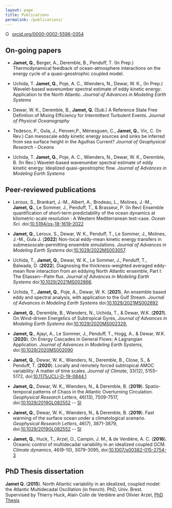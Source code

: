 ```yaml
---
layout: page
title: Publications
permalink: /publications/
---
```


<a href="https://orcid.org/0000-0002-5596-0354" target="orcid.widget" rel="noopener noreferrer" style="vertical-align:top;"><img src="https://orcid.org/sites/default/files/images/orcid_16x16.png" style="width:1em;margin-right:.5em;" alt="ORCID iD icon">orcid.org/0000-0002-5596-0354</a>


## On-going papers
 - **Jamet, Q.**, Berger, A., Deremble, B., Penduff, T. (In Prep.) Thermodynamical feedback of ocean-atmosphere interactions on the energy cycle of a quasi-geostrophic coupled model.

 - Uchida, T. **Jamet, Q.**, Poje, A. C.,  Wienders, N., Dewar, W. K., (In Prep.) Wavelet-based wavenumber spectral estimate of eddy kinetic energy: Application to the North Atlantic. *Journal of Advances in Modeling Earth Systems*

 - Dewar, W. K., Deremble, B., **Jamet, Q.** (Sub.) A Reference State Free Definition of Mixing Efficiency for Intermittent Turbulent Events. *Journal of Physical Oceanography*

 - Tedesco, P., Gula, J., Penven,P.,  Ménesguen, C., **Jamet, Q.**, Vic, C. (In Rev.) Can mesoscale eddy kinetic energy sources and sinks be inferred from sea surface height in the Agulhas Current? *Journal of Geophysical Research - Oceans*

 - Uchida, T. **Jamet, Q.**, Poje, A. C.,  Wienders, N., Dewar, W. K., Deremble, B. (In Rev.) Wavelet-based wavenumber spectral estimate of eddy kinetic energy: Idealized quasi-geostrophic flow. *Journal of Advances in Modeling Earth Systems* 


## Peer-reviewed publications
 - Leroux, S., Brankart, J.-M., Albert, A., Brodeau, L., Molines, J.-M., **Jamet, Q.**, Le Sommer, J., Penduff, T., & Brasseur, P. (In Rev) Ensemble quantification of short-term predictability of the ocean dynamics at kilometric-scale resolution : A Western Mediterranean test-case. *Ocean Sci.* doi:[10.5194/os-18-1619-2022](https://doi.org/10.5194/os-18-1619-2022)

 - **Jamet, Q.**, Leroux, S., Dewar, W. K., Penduff, T., Le Sommer, J., Molines, J.-M., Gula J. (**2022**) Non-local eddy-mean kinetic energy transfers in submesoscale-permitting ensemble simulations. *Journal of Advances in Modeling Earth Systems* doi:[10.1029/2022MS003057](https://agupubs.onlinelibrary.wiley.com/doi/10.1029/2022MS003057).

 - Uchida, T., **Jamet, Q.**, Dewar, W. K., Le Sommer, J., Penduff, T., Balwada, D. (**2022**). Diagnosing the thickness-weighted averaged eddy-mean flow interaction from an eddying North Atlantic ensemble, Part I: The Eliassen--Palm flux. *Journal of Advances in Modeling Earth Systems* doi:[10.1029/2021MS002866](https://agupubs.onlinelibrary.wiley.com/doi/10.1029/2021MS002866).

 - Uchida, T., **Jamet, Q.**, Poje, A., Dewar, W. K. (**2021**). An ensemble based eddy and spectral analysis, with application to the Gulf Stream. *Journal of Advances in Modeling Earth Systems* doi:[10.1029/2021MS002692](https://agupubs-onlinelibrary-wiley-com.sid2nomade-2.grenet.fr/doi/10.1029/2021MS002692)

 - **Jamet, Q.**, Deremble, B., Wienders, N., Uchida, T., & Dewar, W.K. (**2021**). On Wind-driven Energetics of Subtropical Gyres, *Journal of Advances in Modeling Earth Systems* doi:[10.1029/2020MS002329.](http://ocean.fsu.edu/~qjamet/share/files/Jamet_etal_JAMES2021.pdf)

 - **Jamet, Q.**, Ajayi, A., Le Sommer, J., Penduff, T., Hogg, A., & Dewar, W.K. (**2020**). On Energy Cascades in General Flows: A Lagrangian Application. *Journal of Advances in Modeling Earth Systems*, doi:[10.1029/2020MS002090](http://ocean.fsu.edu/~qjamet/share/files/Jamet_etal_JAMES2020.pdf)

 - **Jamet, Q.**, Dewar, W. K., Wienders, N., Deremble, B., Close, S., & Penduff, T. (**2020**). Locally and remotely forced subtropical AMOC variability: A matter of time scales. *Journal of Climate*, 33(12), 5155–5172, doi:[10.1175/JCLI-D-19-0844.1](https://journals.ametsoc.org/doi/pdf/10.1175/JCLI-D-19-0844.1)
 
 - **Jamet, Q.**, Dewar, W. K., Wienders, N., & Deremble, B. (**2019**). Spatio-temporal patterns of Chaos in the Atlantic Overturning Circulation. *Geophysical Research Letters*, 46(13), 7509-7517, doi:[10.1029/2019GL082552](http://ocean.fsu.edu/~qjamet/share/files/Jamet_etal_GRL2019b.pdf) -- [SI](http://ocean.fsu.edu/~qjamet/share/files/Jamet_etal_GRL2019b_SI.pdf)

 - **Jamet, Q.**, Dewar, W. K., Wienders, N., & Deremble, B. (**2019**). Fast warming of the surface ocean under a climatological scenario. *Geophysical Research Letters*, 46(7), 3871-3879, doi:[10.1029/2019GL082552](http://ocean.fsu.edu/~qjamet/share/files/Jamet_etal_GRL2019.pdf) -- [SI](http://ocean.fsu.edu/~qjamet/share/files/Jamet_etal_GRL2019_SI.pdf)

 - **Jamet, Q.**, Huck, T., Arzel, O., Campin, J. M., & de Verdière, A. C. (**2016**). Oceanic control of multidecadal variability in an idealized coupled GCM. *Climate dynamics*, 46(9-10), 3079-3095, doi:[10.1007/s00382-015-2754-3](http://ocean.fsu.edu/~qjamet/share/files/Jamet_etal_CD2015.pdf)

## PhD Thesis dissertation
**Jamet Q.**  (**2015**). North Atlantic variability in an idealized, coupled model: the Atlantic Multidecadal Oscillation  (in french). PhD, Univ. Brest. Supervised by Thierry Huck, Alain Colin de Verdière and Olivier Arzel, [PhD Thesis](http://ocean.fsu.edu/~qjamet/share/files/These_JametQ_Final.pdf)
